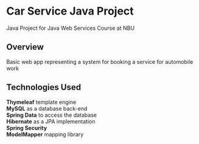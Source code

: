 # Car Service Java Project
Java Project for Java Web Services Course at NBU

## Overview

Basic web app representing a system for booking a service for automobile work

## Technologies Used

**Thymeleaf** template engine  
**MySQL** as a database back-end  
**Spring Data** to access the database  
**Hibernate** as a JPA implementation  
**Spring Security**   
**ModelМapper** mapping library  
